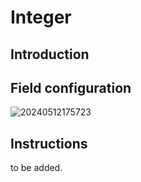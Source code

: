 # Integer

## Introduction

## Field configuration

![20240512175723](https://static-docs.nocobase.com/20240512175723.png)

## Instructions

to be added.
